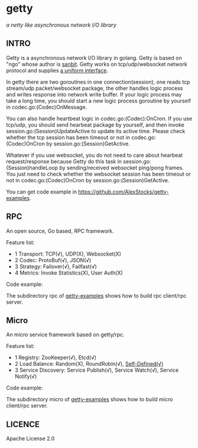 # getty

 *a netty like asynchronous network I/O library*

## INTRO

Getty is a asynchronous network I/O library in golang. Getty is based on "ngo" whose author is [sanbit](https://github.com/sanbit). Getty works on tcp/udp/websocket network protocol and supplies [a uniform interface](https://github.com/alexstocks/getty/blob/master/getty.go#L45).

In getty there are two goroutines in one connection(session), one reads tcp stream/udp packet/websocket package, the other handles logic process and writes response into network write buffer. If your logic process may take a long time, you should start a new logic process goroutine by yourself in codec.go:(Codec)OnMessage.

You can also handle heartbeat logic in codec.go:(Codec):OnCron. If you use tcp/udp, you should send hearbeat package by yourself, and then invoke session.go:(Session)UpdateActive to update its active time. Please check whether the tcp session has been timeout or not in codec.go:(Codec)OnCron by session.go:(Session)GetActive.

Whatever if you use websocket, you do not need to care about hearbeat request/response because Getty do this task in session.go:(Session)handleLoop by sending/received websocket ping/pong frames. You just need to  check whether the websocket session has been timeout or not in codec.go:(Codec)OnCron by session.go:(Session)GetActive.

You can get code example in https://github.com/AlexStocks/getty-examples.

## RPC

An open source, Go based, RPC framework.

Feature list:

- 1 Transport: TCP(√), UDP(X), Websocket(X)
- 2 Codec: ProtoBuf(√), JSON(√)
- 3 Strategy: Failover(√), Failfast(√)
- 4 Metrics: Invoke Statistics(X), User Auth(X)

Code example:

The subdirectory rpc of [getty-examples](https://github.com/alexstocks/getty-examples/) shows how to build rpc client/rpc server.

## Micro

An micro service framework based on getty/rpc.

Feature list:

- 1 Registry: ZooKeeper(√), Etcd(√)
- 2 Load Balance: Random(X), RoundRobin(√), [Self-Defined(√)](https://github.com/alexstocks/getty-examples/blob/master/micro/client/app/main.go#L86)
- 3 Service Discovery: Service Publish(√), Service Watch(√), Service Notify(√)

Code example:

The subdirectory micro of [getty-examples](https://github.com/alexstocks/getty-examples/) shows how to build micro client/rpc server.

## LICENCE

Apache License 2.0

